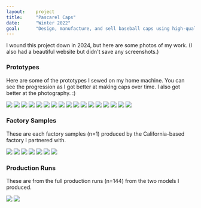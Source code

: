 ```yaml
---
layout:    project
title:     "Pascarel Caps"
date:      "Winter 2022"
goal:      "Design, manufacture, and sell baseball caps using high-quality fabrics."
---
```


I wound this project down in 2024, but here are some photos of my work. (I also had a beautiful website but didn't save any screenshots.)

### Prototypes

Here are some of the prototypes I sewed on my home machine. You can see the progression as I got better at making caps over time. I also got better at the photography. :)

![](../assets/pascarel-2021-11-07-blue-three-quarters.png)
![](../assets/pascarel-2021-11-07-purple-three-quarters.png)
![](../assets/pascarel-2021-12-30-work-in-progress-1.png)
![](../assets/pascarel-2021-12-30-work-in-progress-2.png)
![](../assets/pascarel-2022-01-01-green-weave-three-quarters.png)
![](../assets/pascarel-2022-01-01-green-weave-inside.png)
![](../assets/pascarel-2022-01-01-green-weave-back-strap.png)
![](../assets/pascarel-2022-02-04-work-in-progress-1.png)
![](../assets/pascarel-2022-02-04-work-in-progress-2.png)
![](../assets/pascarel-2022-03-15-wool-three-quarters.png)
![](../assets/pascarel-2022-03-15-wool-inside.png)
![](../assets/pascarel-2022-02-16-green-cork-side.png)
![](../assets/pascarel-2022-02-16-green-cork-inside.png)
![](../assets/pascarel-2022-03-15-grey-merino-silk-three-quarters.png)
![](../assets/pascarel-2022-03-15-grey-merino-silk-inside.png)
![](../assets/pascarel-2022-03-15-houndstooth-three-quarters.png)
![](../assets/pascarel-2022-03-15-photo-setup.png)


### Factory Samples

These are each factory samples (n=1) produced by the California-based factory I partnered with.

![](../assets/pascarel_coffee_2.png)
![](../assets/pascarel_flax_2.png)
![](../assets/pascarel_floral_2.png)
![](../assets/pascarel_greycheck_2.png)
![](../assets/pascarel_herringbone_2.png)
![](../assets/pascarel_velvet_2.png)
![](../assets/pascarel-2022-10-17-green-velvet-wrinkle-sheen.png)


### Production Runs

These are from the full production runs (n=144) from the two models I produced.

![](../assets/pascarel_houndstooth_2.png)
![](../assets/pascarel_lilac_2.png)


